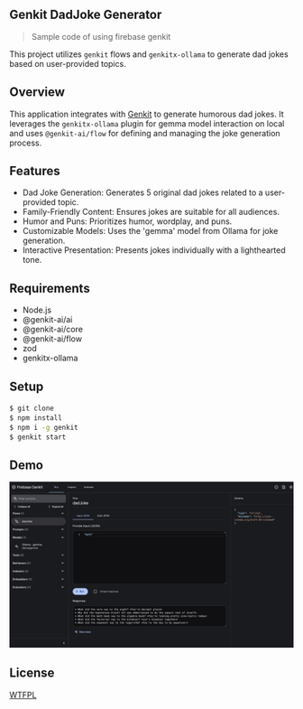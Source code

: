 ## Genkit DadJoke Generator
> Sample code of using firebase genkit

This project utilizes `genkit` flows and `genkitx-ollama` to generate dad jokes based on user-provided topics.


## Overview 

This application integrates with [Genkit](https://firebase.google.com/docs/genkit) to generate humorous dad jokes. It leverages the `genkitx-ollama` plugin for gemma model interaction on local and uses `@genkit-ai/flow` for defining and managing the joke generation process.

## Features
* Dad Joke Generation: Generates 5 original dad jokes related to a user-provided topic.
* Family-Friendly Content: Ensures jokes are suitable for all audiences.
* Humor and Puns: Prioritizes humor, wordplay, and puns.
* Customizable Models: Uses the 'gemma' model from Ollama for joke generation.
* Interactive Presentation: Presents jokes individually with a lighthearted tone.

## Requirements
* Node.js
* @genkit-ai/ai
* @genkit-ai/core
* @genkit-ai/flow
* zod
* genkitx-ollama

## Setup 

```sh
$ git clone 
$ npm install
$ npm i -g genkit 
$ genkit start
```

## Demo

![](/genkit-demo.png)

## License
[WTFPL](https://en.wikipedia.org/wiki/WTFPL)
